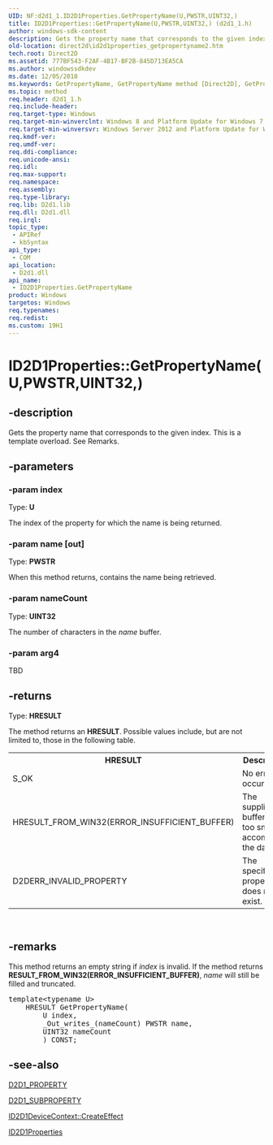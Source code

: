 ```yaml
---
UID: NF:d2d1_1.ID2D1Properties.GetPropertyName(U,PWSTR,UINT32,)
title: ID2D1Properties::GetPropertyName(U,PWSTR,UINT32,) (d2d1_1.h)
author: windows-sdk-content
description: Gets the property name that corresponds to the given index. This is a template overload. See Remarks.
old-location: direct2d\id2d1properties_getpropertyname2.htm
tech.root: Direct2D
ms.assetid: 777BF543-F2AF-4B17-BF2B-845D713EA5CA
ms.author: windowssdkdev
ms.date: 12/05/2018
ms.keywords: GetPropertyName, GetPropertyName method [Direct2D], GetPropertyName method [Direct2D],ID2D1Properties interface, ID2D1Properties interface [Direct2D],GetPropertyName method, ID2D1Properties.GetPropertyName, ID2D1Properties.GetPropertyName(U,PWSTR,UINT32,), ID2D1Properties::GetPropertyName, ID2D1Properties::GetPropertyName(U,PWSTR,UINT32), ID2D1Properties::GetPropertyName(U,PWSTR,UINT32,), d2d1_1/ID2D1Properties::GetPropertyName, direct2d.id2d1properties_getpropertyname2
ms.topic: method
req.header: d2d1_1.h
req.include-header: 
req.target-type: Windows
req.target-min-winverclnt: Windows 8 and Platform Update for Windows 7 [desktop apps \| UWP apps]
req.target-min-winversvr: Windows Server 2012 and Platform Update for Windows Server 2008 R2 [desktop apps \| UWP apps]
req.kmdf-ver: 
req.umdf-ver: 
req.ddi-compliance: 
req.unicode-ansi: 
req.idl: 
req.max-support: 
req.namespace: 
req.assembly: 
req.type-library: 
req.lib: D2d1.lib
req.dll: D2d1.dll
req.irql: 
topic_type:
 - APIRef
 - kbSyntax
api_type:
 - COM
api_location:
 - D2d1.dll
api_name:
 - ID2D1Properties.GetPropertyName
product: Windows
targetos: Windows
req.typenames: 
req.redist: 
ms.custom: 19H1
---
```


# ID2D1Properties::GetPropertyName(U,PWSTR,UINT32,)


## -description


Gets the property name that corresponds to the given index. This is a template overload. See Remarks.


## -parameters




### -param index

Type: <b>U</b>

The index of the property for which the name is being returned.


### -param name [out]

Type: <b>PWSTR</b>

When this method returns, contains the name being retrieved.


### -param nameCount

Type: <b>UINT32</b>

The number of characters in the <i>name</i> buffer.


### -param arg4

TBD




## -returns



Type: <b>HRESULT</b>

The method returns an <b>HRESULT</b>. Possible values include, but are not limited to, those in the following table.

<table>
<tr>
<th>HRESULT</th>
<th>Description</th>
</tr>
<tr>
<td>S_OK</td>
<td>No error occurred.</td>
</tr>
<tr>
<td>HRESULT_FROM_WIN32(ERROR_INSUFFICIENT_BUFFER)</td>
<td>The supplied buffer was too small to accomodate the data.</td>
</tr>
<tr>
<td>D2DERR_INVALID_PROPERTY</td>
<td>The specified property does not exist.</td>
</tr>
</table>
 




## -remarks



This method returns an empty string if <i>index</i> is invalid. If the method returns <b>RESULT_FROM_WIN32(ERROR_INSUFFICIENT_BUFFER)</b>, <i>name</i> will still be filled and truncated.


<pre class="syntax">template&lt;typename U&gt;
    HRESULT GetPropertyName(
        U index,
        _Out_writes_(nameCount) PWSTR name,
        UINT32 nameCount
        ) CONST;
</pre>





## -see-also




<a href="https://msdn.microsoft.com/7261ea3c-bd52-4809-93c8-9e7a0a7424d0">D2D1_PROPERTY</a>



<a href="https://msdn.microsoft.com/311a1b6f-ef0e-4453-a5fe-d06ebb0bb222">D2D1_SUBPROPERTY</a>



<a href="https://msdn.microsoft.com/dfe587f9-e92f-4367-a503-edd446a91cb8">ID2D1DeviceContext::CreateEffect</a>



<a href="https://msdn.microsoft.com/c38bfcc0-c696-41cc-9531-7c8f15c0b512">ID2D1Properties</a>
 

 

